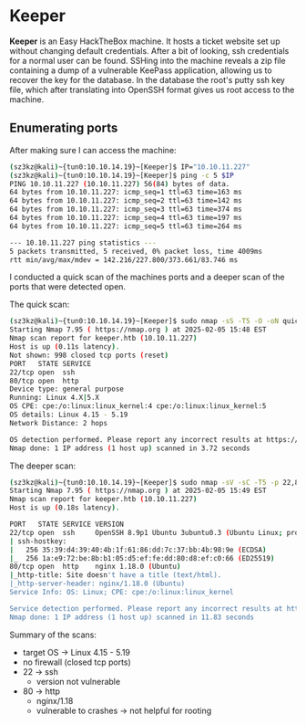 # Keeper
**Keeper** is an Easy HackTheBox machine. It hosts a ticket website set up without changing default credentials. After a bit of looking, ssh credentials for a normal user can be found. SSHing into the machine reveals a zip file containing a dump of a vulnerable KeePass application, allowing us to recover the key for the database. In the database the root's putty ssh key file, which after translating into OpenSSH format gives us root access to the machine.

## Enumerating ports
After making sure I can access the machine:

```bash
(sz3kz@kali)~{tun0:10.10.14.19}~[Keeper]$ IP="10.10.11.227"
(sz3kz@kali)~{tun0:10.10.14.19}~[Keeper]$ ping -c 5 $IP
PING 10.10.11.227 (10.10.11.227) 56(84) bytes of data.
64 bytes from 10.10.11.227: icmp_seq=1 ttl=63 time=163 ms
64 bytes from 10.10.11.227: icmp_seq=2 ttl=63 time=142 ms
64 bytes from 10.10.11.227: icmp_seq=3 ttl=63 time=374 ms
64 bytes from 10.10.11.227: icmp_seq=4 ttl=63 time=197 ms
64 bytes from 10.10.11.227: icmp_seq=5 ttl=63 time=264 ms

--- 10.10.11.227 ping statistics ---
5 packets transmitted, 5 received, 0% packet loss, time 4009ms
rtt min/avg/max/mdev = 142.216/227.800/373.661/83.746 ms
```

I conducted a quick scan of the machines ports and a deeper scan of the ports that were detected open.

The quick scan:

```bash
(sz3kz@kali)~{tun0:10.10.14.19}~[Keeper]$ sudo nmap -sS -T5 -O -oN quick-scan.txt $IP
Starting Nmap 7.95 ( https://nmap.org ) at 2025-02-05 15:48 EST
Nmap scan report for keeper.htb (10.10.11.227)
Host is up (0.11s latency).
Not shown: 998 closed tcp ports (reset)
PORT   STATE SERVICE
22/tcp open  ssh
80/tcp open  http
Device type: general purpose
Running: Linux 4.X|5.X
OS CPE: cpe:/o:linux:linux_kernel:4 cpe:/o:linux:linux_kernel:5
OS details: Linux 4.15 - 5.19
Network Distance: 2 hops

OS detection performed. Please report any incorrect results at https://nmap.org/submit/ .
Nmap done: 1 IP address (1 host up) scanned in 3.72 seconds
```

The deeper scan:

```bash
(sz3kz@kali)~{tun0:10.10.14.19}~[Keeper]$ sudo nmap -sV -sC -T5 -p 22,80 -oN version-scan.txt $IP
Starting Nmap 7.95 ( https://nmap.org ) at 2025-02-05 15:49 EST
Nmap scan report for keeper.htb (10.10.11.227)
Host is up (0.18s latency).

PORT   STATE SERVICE VERSION
22/tcp open  ssh     OpenSSH 8.9p1 Ubuntu 3ubuntu0.3 (Ubuntu Linux; protocol 2.0)
| ssh-hostkey:
|   256 35:39:d4:39:40:4b:1f:61:86:dd:7c:37:bb:4b:98:9e (ECDSA)
|_  256 1a:e9:72:be:8b:b1:05:d5:ef:fe:dd:80:d8:ef:c0:66 (ED25519)
80/tcp open  http    nginx 1.18.0 (Ubuntu)
|_http-title: Site doesn't have a title (text/html).
|_http-server-header: nginx/1.18.0 (Ubuntu)
Service Info: OS: Linux; CPE: cpe:/o:linux:linux_kernel

Service detection performed. Please report any incorrect results at https://nmap.org/submit/ .
Nmap done: 1 IP address (1 host up) scanned in 11.83 seconds
```

Summary of the scans:
* target OS -> Linux 4.15 - 5.19
* no firewall (closed tcp ports)
* 22 -> ssh
  * version not vulnerable
* 80 -> http
  * nginx/1.18
  * vulnerable to crashes -> not helpful for rooting
